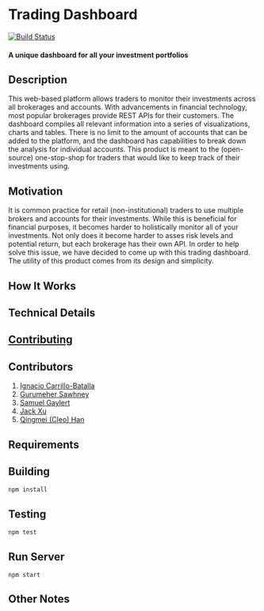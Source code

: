 # Trading Dashboard
[![Build Status](https://travis-ci.com/nyu-software-engineering/trading-dashboard.svg?branch=master)](https://travis-ci.com/nyu-software-engineering/trading-dashboard)
#### A unique dashboard for all your investment portfolios

## Description
This web-based platform allows traders to monitor their investments across all brokerages and accounts. With advancements in financial technology, most popular brokerages provide REST APIs for their customers. The dashboard compiles all relevant information into a series of visualizations, charts and tables. There is no limit to the amount of accounts that can be added to the platform, and the dashboard has capabilities to break down the analysis for individual accounts. This product is meant to the (open-source) one-stop-shop for traders that would like to keep track of their investments using.


## Motivation
It is common practice for retail (non-institutional) traders to use multiple brokers and accounts for their investments. While this is beneficial for financial purposes, it becomes harder to holistically monitor all of your investments. Not only does it become harder to asses risk levels and potential return, but each brokerage has their own API. In order to help solve this issue, we have decided to come up with this trading dashboard. The utility of this product comes from its design and simplicity. 


## How It Works


## Technical Details


## [Contributing](CONTRIBUTING.md)

## Contributors
1. [Ignacio Carrillo-Batalla](https://github.com/itcarrillo)
2. [Gurumeher Sawhney](https://github.com/gurusawhney)
3. [Samuel Gaylert](https://github.com/sam-gaylert) 
4. [Jack Xu](https://github.com/jxupower)
5. [Qingmei (Cleo) Han](https://github.com/cleoqhan)

## Requirements


## Building
```npm install```

## Testing
```npm test```

## Run Server
```npm start```

## Other Notes
